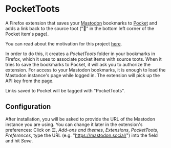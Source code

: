 # PocketToots

A Firefox extension that saves your [Mastodon](https://joinmastodon.org/)
bookmarks to [Pocket](https://getpocket.com/de/saves) and adds a link back to
the source toot ("🦣" in the bottom left corner of the Pocket item's page).

You can read about the motivation for this project
[here](https://rausch.io/posts/2023-01-23-closing-the-loop.html).

In order to do this, it creates a *PocketToots* folder in your bookmarks in
Firefox, which it uses to associate pocket items with source toots. When it
tries to save the bookmarks to Pocket, it will ask you to authorize the
extension. For access to your Mastodon bookmarks, it is enough to load the
Mastodon instance's page while logged in. The extension will pick up the API
key from the page.

Links saved to Pocket will be tagged with "PocketToots".

## Configuration

After installation, you will be asked to provide the URL of the Mastodon
instance you are using. You can change it later in the extension's preferences:
Click on ☰, *Add-ons and themes*, *Extensions*, *PocketToots*, *Preferences*,
type the URL (e.g. "https://mastodon.social/") into the field and hit *Save*.

